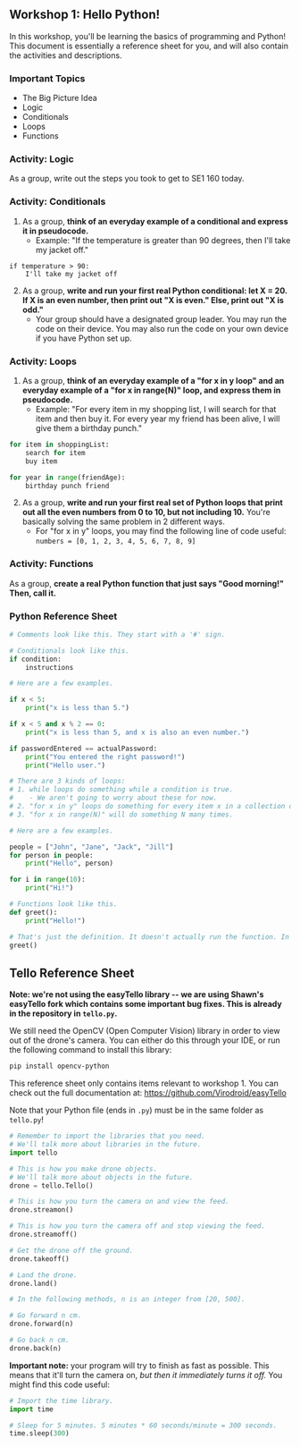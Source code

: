 ## Workshop 1: Hello Python!

In this workshop, you'll be learning the basics of programming and Python! This document is essentially a reference sheet for you, and will also contain the activities and descriptions.

### Important Topics

- The Big Picture Idea
- Logic
- Conditionals
- Loops
- Functions

### Activity: Logic

As a group, write out the steps you took to get to SE1 160 today.

### Activity: Conditionals

1. As a group, **think of an everyday example of a conditional and express it in pseudocode.**
   - Example: "If the temperature is greater than 90 degrees, then I'll take my jacket off."
```
if temperature > 90:
	I'll take my jacket off
```

2. As a group, **write and run your first real Python conditional: let X = 20. If X is an even number, then print out "X is even." Else, print out "X is odd."**
   - Your group should have a designated group leader. You may run the code on their device. You may also run the code on your own device if you have Python set up.

### Activity: Loops

1. As a group, **think of an everyday example of a "for x in y loop" and an everyday example of a "for x in range(N)" loop, and express them in pseudocode.**
   - Example: "For every item in my shopping list, I will search for that item and then buy it. For every year my friend has been alive, I will give them a birthday punch."
```python
for item in shoppingList:
	search for item
	buy item

for year in range(friendAge):
	birthday punch friend
```

2. As a group, **write and run your first real set of Python loops that print out all the even numbers from 0 to 10, but not including 10.** You're basically solving the same problem in 2 different ways.
   - For "for x in y" loops, you may find the following line of code useful: `numbers = [0, 1, 2, 3, 4, 5, 6, 7, 8, 9]`

### Activity: Functions

As a group, **create a real Python function that just says "Good morning!" Then, call it.**

### Python Reference Sheet

```python
# Comments look like this. They start with a '#' sign.

# Conditionals look like this.
if condition:
	instructions

# Here are a few examples.

if x < 5:
	print("x is less than 5.")

if x < 5 and x % 2 == 0:
	print("x is less than 5, and x is also an even number.")

if passwordEntered == actualPassword:
	print("You entered the right password!")
	print("Hello user.")

# There are 3 kinds of loops:
# 1. while loops do something while a condition is true.
#    - We aren't going to worry about these for now.
# 2. "for x in y" loops do something for every item x in a collection of items y.
# 3. "for x in range(N)" will do something N many times.

# Here are a few examples.

people = ["John", "Jane", "Jack", "Jill"]
for person in people:
	print("Hello", person)

for i in range(10):
	print("Hi!")

# Functions look like this.
def greet():
	print("Hello!")

# That's just the definition. It doesn't actually run the function. In order to do that, you need to call it.
greet()
```

## Tello Reference Sheet

**Note: we're not using the easyTello library -- we are using Shawn's easyTello fork which contains some important bug fixes. This is already in the repository in `tello.py`.**

We still need the OpenCV (Open Computer Vision) library in order to view out of the drone's camera. You can either do this through your IDE, or run the following command to install this library:

```sh
pip install opencv-python
```

This reference sheet only contains items relevant to workshop 1. You can check out the full documentation at: https://github.com/Virodroid/easyTello

Note that your Python file (ends in `.py`) must be in the same folder as `tello.py`!

```python
# Remember to import the libraries that you need.
# We'll talk more about libraries in the future.
import tello 

# This is how you make drone objects.
# We'll talk more about objects in the future.
drone = tello.Tello()

# This is how you turn the camera on and view the feed.
drone.streamon()

# This is how you turn the camera off and stop viewing the feed.
drone.streamoff()

# Get the drone off the ground.
drone.takeoff()

# Land the drone.
drone.land()

# In the following methods, n is an integer from [20, 500].

# Go forward n cm.
drone.forward(n)

# Go back n cm.
drone.back(n)
```

**Important note:** your program will try to finish as fast as possible. This means that it'll turn the camera on, *but then it immediately turns it off.* You might find this code useful:

```python
# Import the time library.
import time

# Sleep for 5 minutes. 5 minutes * 60 seconds/minute = 300 seconds.
time.sleep(300)
```
